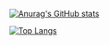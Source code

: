 [![Anurag's GitHub stats](https://github-readme-stats.vercel.app/api?username=andrevzs&show_icons=true&theme=github_dark)](https://github.com/anuraghazra/github-readme-stats)

[![Top Langs](https://github-readme-stats.vercel.app/api/top-langs/?username=andrevzs&layout=compact&theme=github_dark)](https://github.com/anuraghazra/github-readme-stats)
